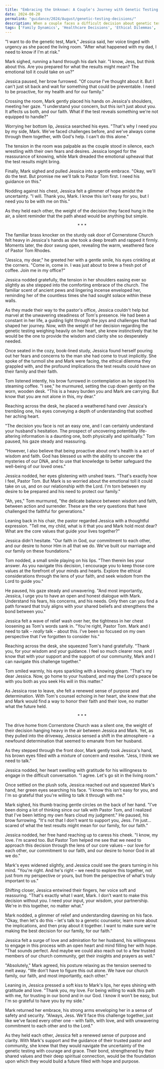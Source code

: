```yaml
---
title: "Embracing the Unknown: A Couple's Journey with Genetic Testing - Scenario 113"
date: 2024-08-20
permalink: "guidance/2024/August/genetic-testing-decisions/"
description: When a couple faces a difficult decision about genetic testing for a potential hereditary condition, they turn to Pastor Tom Rhodes for wisdom and guidance to navigate the ethical and emotional challenges that arise, ultimately strengthening their relationship and faith.
tags: ['Family Dynamics', 'Healthcare Decisions', 'Ethical Dilemmas', 'Spiritual Beliefs', 'Pastoral Guidance']
---
```

"I want to do the genetic test, Mark," Jessica said, her voice tinged with urgency as she paced the living room. "After what happened with my dad, I need to know if I'm at risk."

Mark sighed, running a hand through his dark hair. "I know, Jess, but think about this. Are you prepared for what the results might mean? The emotional toll it could take on us?"

Jessica paused, her brow furrowed. "Of course I've thought about it. But I can't just sit back and wait for something that could be preventable. I need to be proactive, for my health and for our family."

Crossing the room, Mark gently placed his hands on Jessica's shoulders, meeting her gaze. "I understand your concern, but this isn't just about you. It affects us both, and our faith. What if the test reveals something we're not equipped to handle?"

Worrying her bottom lip, Jessica searched his eyes. "That's why I need you by my side, Mark. We've faced challenges before, and we've always come through them together, with God's help. I can't do this alone."

The tension in the room was palpable as the couple stood in silence, each wrestling with their own fears and desires. Jessica longed for the reassurance of knowing, while Mark dreaded the emotional upheaval that the test results might bring.

Finally, Mark sighed and pulled Jessica into a gentle embrace. "Okay, we'll do the test. But promise me we'll talk to Pastor Tom first. I need his guidance on this."

Nodding against his chest, Jessica felt a glimmer of hope amidst the uncertainty. "I will. Thank you, Mark. I know this isn't easy for you, but I need you to be with me on this."

As they held each other, the weight of the decision they faced hung in the air, a silent reminder that the path ahead would be anything but simple.

<center>* * *</center>

The familiar brass knocker on the sturdy oak door of Cornerstone Church felt heavy in Jessica's hands as she took a deep breath and rapped it firmly. Moments later, the door swung open, revealing the warm, weathered face of Pastor Tom Rhodes.

"Jessica, my dear," he greeted her with a gentle smile, his eyes crinkling at the corners. "Come in, come in. I was just about to brew a fresh pot of coffee. Join me in my office?"

Jessica nodded gratefully, the tension in her shoulders easing ever so slightly as she stepped into the comforting embrace of the church. The familiar scent of ancient pews and lingering incense enveloped her, reminding her of the countless times she had sought solace within these walls.

As they made their way to the pastor's office, Jessica couldn't help but marvel at the unwavering steadiness of Tom's presence. He had been a constant in her life, a guiding light through the joys and challenges that had shaped her journey. Now, with the weight of her decision regarding the genetic testing weighing heavily on her heart, she knew instinctively that he would be the one to provide the wisdom and clarity she so desperately needed.

Once seated in the cozy, book-lined study, Jessica found herself pouring out her fears and concerns to the man she had come to trust implicitly. She spoke of the turmoil she and Mark were facing, the ethical dilemma they grappled with, and the profound implications the test results could have on their family and their faith.

Tom listened intently, his brow furrowed in contemplation as he sipped his steaming coffee. "I see," he murmured, setting the cup down gently on the worn, wooden desk. "This is a heavy burden you and Mark are carrying. But know that you are not alone in this, my dear."

Reaching across the desk, he placed a weathered hand over Jessica's trembling one, his eyes conveying a depth of understanding that soothed her aching heart.

"The decision you face is not an easy one, and I can certainly understand your husband's hesitation. The prospect of uncovering potentially life-altering information is a daunting one, both physically and spiritually." Tom paused, his gaze steady and reassuring.

"However, I also believe that being proactive about one's health is a act of wisdom and faith. God has blessed us with the ability to uncover the mysteries of our DNA, and to use that knowledge to better safeguard the well-being of our loved ones."

Jessica nodded, her eyes glistening with unshed tears. "That's exactly how I feel, Pastor Tom. But Mark is so worried about the emotional toll it could take on us, and on our relationship with the Lord. I'm torn between my desire to be prepared and his need to protect our family."

"Ah, yes," Tom murmured, "the delicate balance between wisdom and faith, between action and surrender. These are the very questions that have challenged the faithful for generations."

Leaning back in his chair, the pastor regarded Jessica with a thoughtful expression. "Tell me, my child, what is it that you and Mark hold most dear? What are the core values that guide your lives together?"

Jessica didn't hesitate. "Our faith in God, our commitment to each other, and our desire to honor Him in all that we do. We've built our marriage and our family on these foundations."

Tom nodded, a small smile playing on his lips. "Then therein lies your answer. As you navigate this decision, I encourage you to keep those core values at the forefront of your minds and hearts. Explore the ethical considerations through the lens of your faith, and seek wisdom from the Lord to guide you."

He paused, his gaze steady and unwavering. "And most importantly, Jessica, I urge you to have an open and honest dialogue with Mark. Understand his fears, his concerns, and his needs. Only then can you find a path forward that truly aligns with your shared beliefs and strengthens the bond between you."

Jessica felt a wave of relief wash over her, the tightness in her chest loosening as Tom's words sank in. "You're right, Pastor Tom. Mark and I need to talk – _really_ talk – about this. I've been so focused on my own perspective that I've forgotten to consider his."

Reaching across the desk, she squeezed Tom's hand gratefully. "Thank you, for your wisdom and your guidance. I feel so much clearer now, and I know that with your support and the support of our community, Mark and I can navigate this challenge together."

Tom smiled warmly, his eyes sparkling with a knowing gleam. "That's my dear Jessica. Now, go home to your husband, and may the Lord's peace be with you both as you seek His will in this matter."

As Jessica rose to leave, she felt a renewed sense of purpose and determination. With Tom's counsel echoing in her heart, she knew that she and Mark would find a way to honor their faith and their love, no matter what the future held.

<center>* * *</center>

The drive home from Cornerstone Church was a silent one, the weight of their decision hanging heavy in the air between Jessica and Mark. Yet, as they pulled into the driveway, Jessica sensed a shift in the atmosphere – a newfound determination that seemed to emanate from her husband.

As they stepped through the front door, Mark gently took Jessica's hand, his brown eyes filled with a mixture of concern and resolve. "Jess, I think we need to talk."

Jessica nodded, her heart swelling with gratitude for his willingness to engage in the difficult conversation. "I agree. Let's go sit in the living room."

Once settled on the plush sofa, Jessica reached out and squeezed Mark's hand, her green eyes searching his face. "I know this isn't easy for you, and I'm so grateful that you're willing to talk it through with me."

Mark sighed, his thumb tracing gentle circles on the back of her hand. "I've been doing a lot of thinking since our talk with Pastor Tom, and I realized that I've been letting my own fears cloud my judgment." He paused, his brow furrowing. "It's not that I don't want to support you, Jess. I'm just... scared of what the test results might mean for our family, for our faith."

Jessica nodded, her free hand reaching up to caress his cheek. "I know, my love. I'm scared too. But Pastor Tom helped me see that we need to approach this decision through the lens of our core values – our love for each other, our commitment to our faith, and our desire to honor God in all we do."

Mark's eyes widened slightly, and Jessica could see the gears turning in his mind. "You're right. And he's right – we need to explore this together, not just from my perspective or yours, but from the perspective of what's truly important to us."

Shifting closer, Jessica entwined their fingers, her voice soft and reassuring. "That's exactly what I want, Mark. I don't want to make this decision without you. I need your input, your wisdom, your partnership. We're in this together, no matter what."

Mark nodded, a glimmer of relief and understanding dawning on his face. "Okay, then let's do this – let's talk to a genetic counselor, learn more about the implications, and then pray about it together. I want to make sure we're making the best decision for our family, for our faith."

Jessica felt a surge of love and admiration for her husband, his willingness to engage in this process with an open heart and mind filling her with hope. "That sounds perfect. And maybe we could also reach out to a few trusted members of our church community, get their insights and prayers as well."

"Absolutely," Mark agreed, his posture relaxing as the tension seemed to melt away. "We don't have to figure this out alone. We have our church family, our faith, and most importantly, each other."

Leaning in, Jessica pressed a soft kiss to Mark's lips, her eyes shining with gratitude and love. "Thank you, my love. For being willing to walk this path with me, for trusting in our bond and in our God. I know it won't be easy, but I'm so grateful to have you by my side."

Mark returned her embrace, his strong arms enveloping her in a sense of safety and security. "Always, Jess. We'll face this challenge together, just like we've faced every other one – with faith, with love, and with unwavering commitment to each other and to the Lord."

As they held each other, Jessica felt a renewed sense of purpose and clarity. With Mark's support and the guidance of their trusted pastor and community, she knew that they would navigate the uncertainty of the genetic testing with courage and grace. Their bond, strengthened by their shared values and their deep spiritual connection, would be the foundation upon which they would build a future filled with hope and purpose.

